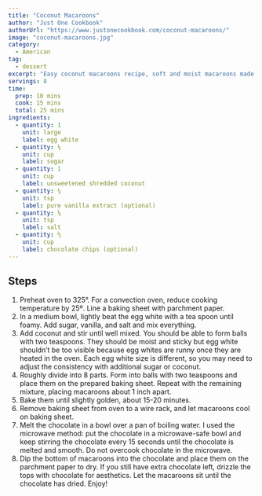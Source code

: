 ```yaml
---
title: "Coconut Macaroons"
author: "Just One Cookbook"
authorUrl: "https://www.justonecookbook.com/coconut-macaroons/"
image: "coconut-macaroons.jpg"
category:
  - American
tag:
  - dessert
excerpt: "Easy coconut macaroons recipe, soft and moist macaroons made with just sugar, egg white, and shredded coconut dipped in semisweet chocolate."
servings: 8
time:
  prep: 10 mins
  cook: 15 mins
  total: 25 mins
ingredients:
  - quantity: 1
    unit: large
    label: egg white
  - quantity: ¼
    unit: cup
    label: sugar
  - quantity: 1
    unit: cup
    label: unsweetened shredded coconut
  - quantity: ¼
    unit: tsp
    label: pure vanilla extract (optional)
  - quantity: ⅛
    unit: tsp
    label: salt
  - quantity: ⅔
    unit: cup
    label: chocolate chips (optional)
---
```


## Steps

1. Preheat oven to 325°. For a convection oven, reduce cooking temperature by 25º. Line a baking sheet with parchment paper.
2. In a medium bowl, lightly beat the egg white with a tea spoon until foamy. Add sugar, vanilla, and salt and mix everything.
3. Add coconut and stir until well mixed. You should be able to form balls with two teaspoons. They should be moist and sticky but egg white shouldn’t be too visible because egg whites are runny once they are heated in the oven. Each egg white size is different, so you may need to adjust the consistency with additional sugar or coconut.
4. Roughly divide into 8 parts. Form into balls with two teaspoons and place them on the prepared baking sheet. Repeat with the remaining mixture, placing macaroons about 1 inch apart.
5. Bake them until slightly golden, about 15-20 minutes.
6. Remove baking sheet from oven to a wire rack, and let macaroons cool on baking sheet.
7. Melt the chocolate in a bowl over a pan of boiling water. I used the microwave method: put the chocolate in a microwave-safe bowl and keep stirring the chocolate every 15 seconds until the chocolate is melted and smooth. Do not overcook chocolate in the microwave.
8. Dip the bottom of macaroons into the chocolate and place them on the parchment paper to dry. If you still have extra chocolate left, drizzle the tops with chocolate for aesthetics. Let the macaroons sit until the chocolate has dried. Enjoy!
